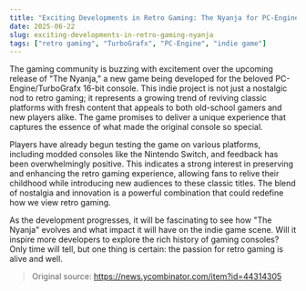 ```yaml
---
title: "Exciting Developments in Retro Gaming: The Nyanja for PC-Engine/TurboGrafx"
date: 2025-06-22
slug: exciting-developments-in-retro-gaming-nyanja
tags: ["retro gaming", "TurboGrafx", "PC-Engine", "indie game"]
---
```


The gaming community is buzzing with excitement over the upcoming release of "The Nyanja," a new game being developed for the beloved PC-Engine/TurboGrafx 16-bit console. This indie project is not just a nostalgic nod to retro gaming; it represents a growing trend of reviving classic platforms with fresh content that appeals to both old-school gamers and new players alike. The game promises to deliver a unique experience that captures the essence of what made the original console so special.

Players have already begun testing the game on various platforms, including modded consoles like the Nintendo Switch, and feedback has been overwhelmingly positive. This indicates a strong interest in preserving and enhancing the retro gaming experience, allowing fans to relive their childhood while introducing new audiences to these classic titles. The blend of nostalgia and innovation is a powerful combination that could redefine how we view retro gaming.

As the development progresses, it will be fascinating to see how "The Nyanja" evolves and what impact it will have on the indie game scene. Will it inspire more developers to explore the rich history of gaming consoles? Only time will tell, but one thing is certain: the passion for retro gaming is alive and well.

> Original source: https://news.ycombinator.com/item?id=44314305
